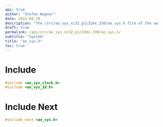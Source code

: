 ```yaml
---
api: true
author: "Stefan Wagner"
date: 2022-08-29
description: "The /src/ao_sys_xc32_pic32mx_330/ao_sys.h file of the ao real-time operating system."
draft: true
permalink: /api/src/ao_sys_xc32_pic32mx_330/ao_sys.h/
subtitle: "System"
title: "ao_sys.h"
toc: true
---
```


# Include

```c
#include <ao_sys_clock.h>
#include <ao_sys_id.h>
```

# Include Next

```c
#include_next <ao_sys.h>
```
